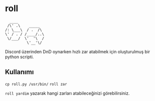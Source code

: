 # roll

```
  ____
 /\' .\    _____
/: \___\  / .  /\
\' / . / /____/..\
 \/___/  \'  '\  /
          \'__'\/
```

Discord üzerinden DnD oynarken hızlı zar atabilmek için oluşturulmuş bir python scripti. 

## Kullanımı

```cp roll.py /usr/bin/```
```roll zar```

```roll yardim``` yazarak hangi zarları atabileceğinizi görebilirsiniz.
